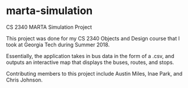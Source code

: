 # marta-simulation
CS 2340 MARTA Simulation Project

This project was done for my CS 2340 Objects and Design course that I took at Georgia Tech during Summer 2018.

Essentially, the application takes in bus data in the form of a .csv, and outputs an interactive map that displays the buses, routes, and stops.

Contributing members to this project include Austin Miles, Inae Park, and Chris Johnson.
